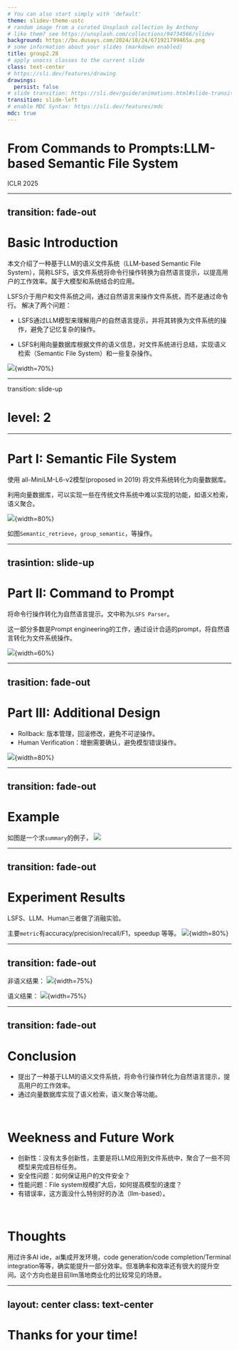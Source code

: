```yaml
---
# You can also start simply with 'default'
theme: slidev-theme-ustc
# random image from a curated Unsplash collection by Anthony
# like them? see https://unsplash.com/collections/94734566/slidev
background: https://bu.dusays.com/2024/10/24/671921799465a.png
# some information about your slides (markdown enabled)
title: group2.28
# apply unocss classes to the current slide
class: text-center
# https://sli.dev/features/drawing
drawings:
  persist: false
# slide transition: https://sli.dev/guide/animations.html#slide-transitions
transition: slide-left
# enable MDC Syntax: https://sli.dev/features/mdc
mdc: true
---
```


# From Commands to Prompts:LLM-based Semantic File System

ICLR 2025

<!-- <div @click="$slidev.nav.next" class="mt-12 py-1" hover:bg="white op-10">
  Press Space for next page <carbon:arrow-right />
</div>

<div class="abs-br m-6 text-xl">
  <button @click="$slidev.nav.openInEditor" title="Open in Editor" class="slidev-icon-btn">
    <carbon:edit />
  </button>
  <a href="https://github.com/slidevjs/slidev" target="_blank" class="slidev-icon-btn">
    <carbon:logo-github />
  </a>
</div> -->

<!--
The last comment block of each slide will be treated as slide notes. It will be visible and editable in Presenter Mode along with the slide. [Read more in the docs](https://sli.dev/guide/syntax.html#notes)
-->

---
transition: fade-out
---

# Basic Introduction

本文介绍了一种基于LLM的语义文件系统（LLM-based Semantic File System），简称LSFS，该文件系统将命令行操作转换为自然语言提示，以提高用户的工作效率。属于大模型和系统结合的应用。


LSFS介于用户和文件系统之间，通过自然语言来操作文件系统，而不是通过命令行。
解决了两个问题：

* LSFS通过LLM模型来理解用户的自然语言提示，并将其转换为文件系统的操作，避免了记忆复杂的操作。

* LSFS利用向量数据库根据文件的语义信息，对文件系统进行总结，实现语义检索（Semantic File System）和一些复杂操作。


![](https://bu.dusays.com/2025/02/27/67c014fe2cfea.png){width=70%}

<!--
You can have `style` tag in markdown to override the style for the current page.
Learn more: https://sli.dev/features/slide-scope-style
-->

<!-- <style>
h1 {
  background-color: #2B90B6;
  background-image: linear-gradient(45deg, #4EC5D4 10%, #146b8c 20%);
  background-size: 100%;
  -webkit-background-clip: text;
  -moz-background-clip: text;
  -webkit-text-fill-color: transparent;
  -moz-text-fill-color: transparent;
}
</style> -->

<!--
Here is another comment.
-->

---
transition: slide-up
# level: 2
---

# Part I: Semantic File System

使用 all-MiniLM-L6-v2模型(proposed in 2019) 将文件系统转化为向量数据库。

利用向量数据库，可以实现一些在传统文件系统中难以实现的功能，如语义检索，语义聚合。

![](https://bu.dusays.com/2025/02/27/67c01a6743e9b.png){width=80%}

如图`Semantic_retrieve`，`group_semantic`，等操作。


---
trasintion: slide-up
---

# Part II: Command to Prompt

将命令行操作转化为自然语言提示。文中称为`LSFS Parser`。

这一部分多数是Prompt engineering的工作，通过设计合适的prompt，将自然语言转化为文件系统操作。

![](https://bu.dusays.com/2025/02/27/67c01eab8e6ff.png){width=60%}




---
trasition: fade-out
---

# Part III: Additional Design

* Rollback: 版本管理，回滚修改，避免不可逆操作。
* Human Verification：增删需要确认，避免模型错误操作。

![](https://bu.dusays.com/2025/02/27/67c01fdd27f74.png){width=80%}

---
transition: fade-out
---


# Example

如图是一个求`summary`的例子，
![](https://bu.dusays.com/2025/02/27/67c01d5c93ff8.png)

---
transition: fade-out
---

# Experiment Results
LSFS、LLM、Human三者做了消融实验。

主要`metric`有accuracy/precision/recall/F1，speedup 等等。
![](https://bu.dusays.com/2025/02/27/67c0232e3db69.png){width=80%}


---
transition: fade-out
---

非语义结果：
![](https://bu.dusays.com/2025/02/27/67c022ceed700.png){width=75%}

语义结果：
![](https://bu.dusays.com/2025/02/27/67c021f33ebf0.png){width=75%}


---
transition: fade-out
---

# Conclusion

* 提出了一种基于LLM的语义文件系统，将命令行操作转化为自然语言提示，提高用户的工作效率。
* 通过向量数据库实现了语义检索，语义聚合等功能。

<br>

# Weekness and Future Work 

* 创新性：没有太多创新性，主要是将LLM应用到文件系统中，聚合了一些不同模型来完成目标任务。
* 安全性问题：如何保证用户的文件安全？
* 性能问题：File system规模扩大后，如何提高模型的速度？
* 有错误率，这方面没什么特别好的办法（llm-based）。

<br>

# Thoughts

用过许多AI ide，ai集成开发环境，code generation/code completion/Terminal integration等等，确实能提升一部分效率。但准确率和效率还有很大的提升空间。这个方向也是目前llm落地商业化的比较常见的场景。

---
layout: center
class: text-center
---

# Thanks for your time!
